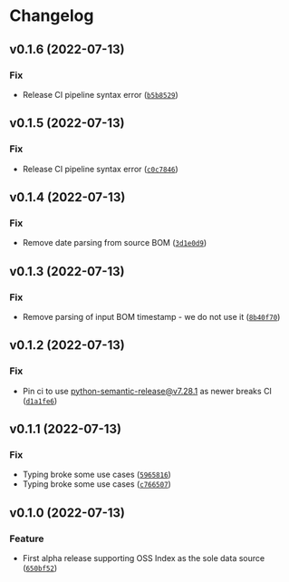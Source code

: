 # Changelog

<!--next-version-placeholder-->

## v0.1.6 (2022-07-13)
### Fix
* Release CI pipeline syntax error ([`b5b8529`](https://github.com/madpah/vexy/commit/b5b852955810082009a7c308f91d4a1284aa6368))

## v0.1.5 (2022-07-13)
### Fix
* Release CI pipeline syntax error ([`c0c7846`](https://github.com/madpah/vexy/commit/c0c78461c2e288825214640300917edfe24cb04f))

## v0.1.4 (2022-07-13)
### Fix
* Remove date parsing from source BOM ([`3d1e0d9`](https://github.com/madpah/vexy/commit/3d1e0d94917df6b4b32da06900c846e771720689))

## v0.1.3 (2022-07-13)
### Fix
* Remove parsing of input BOM timestamp - we do not use it ([`8b40f70`](https://github.com/madpah/vexy/commit/8b40f70487f20c4e21f72ed329330226082a31f3))

## v0.1.2 (2022-07-13)
### Fix
* Pin ci to use python-semantic-release@v7.28.1 as newer breaks CI ([`d1a1fe6`](https://github.com/madpah/vexy/commit/d1a1fe6f221fc9f557828188613c0e329a19a881))

## v0.1.1 (2022-07-13)
### Fix
* Typing broke some use cases ([`5965816`](https://github.com/madpah/vexy/commit/59658165a2789b59d93a0e3844b35b5c5fe303dd))
* Typing broke some use cases ([`c766507`](https://github.com/madpah/vexy/commit/c766507bcc5a84f61b7371ba8dd1bc51526a0a77))

## v0.1.0 (2022-07-13)
### Feature
* First alpha release supporting OSS Index as the sole data source ([`650bf52`](https://github.com/madpah/vexy/commit/650bf521675524d7869ebc1b8d0ccc0d2175aab7))